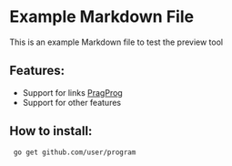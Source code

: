 # Example Markdown File
This is an example Markdown file to test the preview tool
## Features:
* Support for links [PragProg](https://pragprog.com)
* Support for other features
## How to install:
```
 go get github.com/user/program

```
